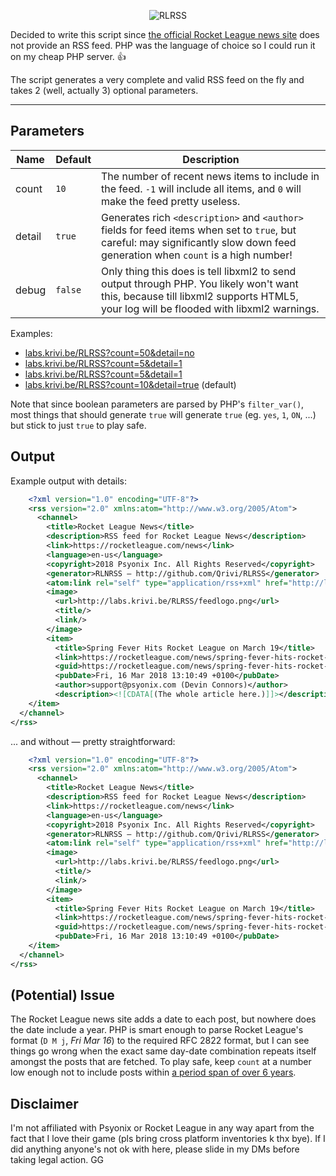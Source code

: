 <p align="center">
  <img alt="RLRSS" src="https://github.com/Qrivi/RLRSS/blob/master/feedlogo.png" />
</p>

Decided to write this script since [the official Rocket League news site](https://www.rocketleague.com/news/) does not provide an RSS feed. PHP was the language of choice so I could run it on my cheap PHP server. 👍

The script generates a very complete and valid RSS feed on the fly and takes 2 (well, actually 3) optional parameters.

* * *

## Parameters

| Name   | Default | Description                                                                                                                                                                       |
| ------ | ------- | --------------------------------------------------------------------------------------------------------------------------------------------------------------------------------- |
| count  | `10`    | The number of recent news items to include in the feed. `-1` will include all items, and `0` will make the feed pretty useless.                                                   |
| detail | `true`  | Generates rich `<description>` and `<author>` fields for feed items when set to `true`, but careful: may significantly slow down feed generation when `count` is a high number!   |
| debug  | `false` | Only thing this does is tell libxml2 to send output through PHP. You likely won't want this, because till libxml2 supports HTML5, your log will be flooded with libxml2 warnings. |

Examples:

-   [labs.krivi.be/RLRSS?count=50&detail=no](http://labs.krivi.be/RLRSS?count=50&detail=no)
-   [labs.krivi.be/RLRSS?count=5&detail=1](http://labs.krivi.be/RLRSS?count=5&detail=1)
-   [labs.krivi.be/RLRSS?count=5&detail=1](http://labs.krivi.be/RLRSS?count=420&detail=off)
-   [labs.krivi.be/RLRSS?count=10&detail=true](http://labs.krivi.be/RLRSS?count=10&detail=true) (default)

Note that since boolean parameters are parsed by PHP's `filter_var()`, most things that should generate `true` will generate `true` (eg. `yes`, `1`, `ON`, ...) but stick to just `true` to play safe.

## Output

Example output with details:

```xml
    <?xml version="1.0" encoding="UTF-8"?>
    <rss version="2.0" xmlns:atom="http://www.w3.org/2005/Atom">
      <channel>
        <title>Rocket League News</title>
        <description>RSS feed for Rocket League News</description>
        <link>https://rocketleague.com/news</link>
        <language>en-us</language>
        <copyright>2018 Psyonix Inc. All Rights Reserved</copyright>
        <generator>RLNRSS — http://github.com/Qrivi/RLRSS</generator>
        <atom:link rel="self" type="application/rss+xml" href="http://labs.krivi.be/RLRSS"/>
        <image>
          <url>http://labs.krivi.be/RLRSS/feedlogo.png</url>
          <title/>
          <link/>
        </image>
        <item>
          <title>Spring Fever Hits Rocket League on March 19</title>
          <link>https://rocketleague.com/news/spring-fever-hits-rocket-league-on-march-19/</link>
          <guid>https://rocketleague.com/news/spring-fever-hits-rocket-league-on-march-19/</guid>
          <pubDate>Fri, 16 Mar 2018 13:10:49 +0100</pubDate>
          <author>support@psyonix.com (Devin Connors)</author>
          <description><![CDATA[(The whole article here.)]]></description>
    </item>
  </channel>
</rss>
```

... and without — pretty straightforward:

```xml
    <?xml version="1.0" encoding="UTF-8"?>
    <rss version="2.0" xmlns:atom="http://www.w3.org/2005/Atom">
      <channel>
        <title>Rocket League News</title>
        <description>RSS feed for Rocket League News</description>
        <link>https://rocketleague.com/news</link>
        <language>en-us</language>
        <copyright>2018 Psyonix Inc. All Rights Reserved</copyright>
        <generator>RLNRSS — http://github.com/Qrivi/RLRSS</generator>
        <atom:link rel="self" type="application/rss+xml" href="http://labs.krivi.be/RLRSS"/>
        <image>
          <url>http://labs.krivi.be/RLRSS/feedlogo.png</url>
          <title/>
          <link/>
        </image>
        <item>
          <title>Spring Fever Hits Rocket League on March 19</title>
          <link>https://rocketleague.com/news/spring-fever-hits-rocket-league-on-march-19/</link>
          <guid>https://rocketleague.com/news/spring-fever-hits-rocket-league-on-march-19/</guid>
          <pubDate>Fri, 16 Mar 2018 13:10:49 +0100</pubDate>
    </item>
  </channel>
</rss>
```

## (Potential) Issue

The Rocket League news site adds a date to each post, but nowhere does the date include a year. PHP is smart enough to parse Rocket League's format (`D M j`, _Fri Mar 16_) to the required RFC 2822 format, but I can see things go wrong when the exact same day-date combination repeats itself amongst the posts that are fetched. To play safe, keep `count` at a number low enough not to include posts within [a period span of over 6 years](https://www.quora.com/How-often-in-years-do-calendars-repeat-with-the-same-day-date-combinations).

## Disclaimer

I'm not affiliated with Psyonix or Rocket League in any way apart from the fact that I love their game (pls bring cross platform inventories k thx bye). If I did anything anyone's not ok with here, please slide in my DMs before taking legal action. GG
